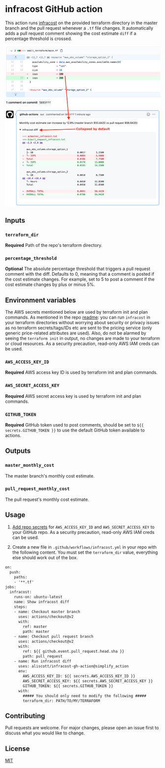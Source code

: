 # infracost GitHub action

This action runs [infracost](https://github.com/aliscott/infracost) on the provided terraform directory in the master branch and the pull request whenever a `.tf` file changes. It automatically adds a pull request comment showing the cost estimate `diff` if a percentage threshold is crossed.

<img src="screenshot.png" width=557 alt="Example screenshot" />

## Inputs

### `terraform_dir`

**Required** Path of the repo's terraform directory.

### `percentage_threshold`

**Optional** The absolute percentage threshold that triggers a pull request comment with the diff. Defaults to 0, meaning that a comment is posted if the cost estimate changes. For example, set to 5 to post a comment if the cost estimate changes by plus or minus 5%.

## Environment variables

The AWS secrets mentioned below are used by terraform init and plan commands. As mentioned in the repo [readme](../../../README.md): you can run `infracost` in your terraform directories without worrying about security or privacy issues as no terraform secrets/tags/IDs etc are sent to the pricing service (only generic price-related attributes are used). Also, do not be alarmed by seeing the `terraform init` in output, no changes are made to your terraform or cloud resources. As a security precaution, read-only AWS IAM creds can be used.

### `AWS_ACCESS_KEY_ID`

**Required** AWS access key ID is used by terraform init and plan commands.

### `AWS_SECRET_ACCESS_KEY`

**Required** AWS secret access key is used by terraform init and plan commands.

### `GITHUB_TOKEN`

**Required** GitHub token used to post comments, should be set to `${{ secrets.GITHUB_TOKEN }}` to use the default GitHub token available to actions.

## Outputs

### `master_monthly_cost`

The master branch's monthly cost estimate.

### `pull_request_monthly_cost`

The pull request's monthly cost estimate.

## Usage

1. [Add repo secrets](https://docs.github.com/en/actions/configuring-and-managing-workflows/creating-and-storing-encrypted-secrets#creating-encrypted-secrets-for-a-repository) for `AWS_ACCESS_KEY_ID` and `AWS_SECRET_ACCESS_KEY` to your GitHub repo. As a security precaution, read-only AWS IAM creds can be used.

2. Create a new file in `.github/workflows/infracost.yml` in your repo with the following content. You must set the `terraform_dir` value, everything else should work out of the box.
```
on:
  push:
    paths:
    - '**.tf'
jobs:
  infracost:
    runs-on: ubuntu-latest
    name: Show infracost diff
    steps:
    - name: Checkout master branch
      uses: actions/checkout@v2
      with:
        ref: master
        path: master
    - name: Checkout pull request branch
      uses: actions/checkout@v2
      with:
        ref: ${{ github.event.pull_request.head.sha }}
        path: pull_request
    - name: Run infracost diff
      uses: aliscott/infracost-gh-action@simplify_action
      env:
        AWS_ACCESS_KEY_ID: ${{ secrets.AWS_ACCESS_KEY_ID }}
        AWS_SECRET_ACCESS_KEY: ${{ secrets.AWS_SECRET_ACCESS_KEY }}
        GITHUB_TOKEN: ${{ secrets.GITHUB_TOKEN }}
      with:
        ##### You should only need to modify the following #####
        terraform_dir: PATH/TO/MY/TERRAFORM
```

## Contributing

Pull requests are welcome. For major changes, please open an issue first to discuss what you would like to change.

## License

[MIT](https://choosealicense.com/licenses/mit/)
